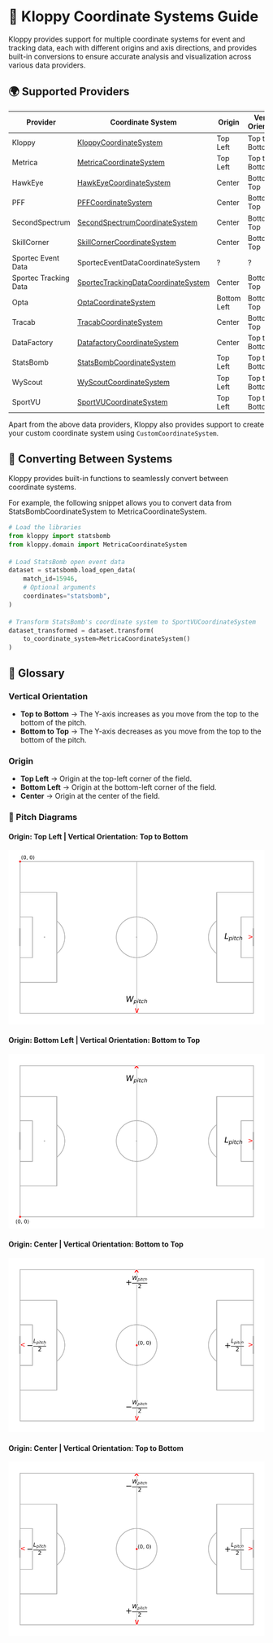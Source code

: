 # 📌 Kloppy Coordinate Systems Guide

Kloppy provides support for multiple coordinate systems for event and tracking data, each with different origins and axis directions, and provides built-in conversions to ensure accurate analysis and visualization across various data providers.

## 🌍 Supported Providers
| Provider    | Coordinate System | Origin        | Vertical Orientation |Pitch Length|Pitch Width|
|-------------|-------------------|---------------|----------------------|------------|-----------|
|Kloppy | [KloppyCoordinateSystem](#origin-top-left--vertical-orientation-top-to-bottom) | Top Left| Top to Bottom|1|1
Metrica | [MetricaCoordinateSystem](#origin-top-left--vertical-orientation-top-to-bottom) | Top Left       | Top to Bottom |1|1
HawkEye | [HawkEyeCoordinateSystem](#origin-center--vertical-orientation-bottom-to-top) | Center       | Bottom to Top |?|?|
PFF | [PFFCoordinateSystem](#origin-center--vertical-orientation-bottom-to-top) | Center       | Bottom to Top |105|68
SecondSpectrum | [SecondSpectrumCoordinateSystem](#origin-center--vertical-orientation-bottom-to-top) | Center| Bottom to Top | 105|68
SkillCorner | [SkillCornerCoordinateSystem](#origin-center--vertical-orientation-bottom-to-top) | Center       | Bottom to Top | 105|68
Sportec Event Data | SportecEventDataCoordinateSystem |?|?|?|?
Sportec Tracking Data | [SportecTrackingDataCoordinateSystem](#origin-center--vertical-orientation-bottom-to-top) | Center     | Bottom to Top |?|? 
Opta | [OptaCoordinateSystem](#origin-bottom-left--vertical-orientation-bottom-to-top) | Bottom Left     | Bottom to Top |100|100
Tracab | [TracabCoordinateSystem](#origin-center--vertical-orientation-bottom-to-top) | Center     | Bottom to Top |?|? 
DataFactory | [DatafactoryCoordinateSystem](#origin-center--vertical-orientation-top-to-bottom) | Center     | Top to Bottom |?|?
StatsBomb | [StatsBombCoordinateSystem](#origin-top-left--vertical-orientation-top-to-bottom) | Top Left     | Top to Bottom |120|80 
WyScout | [WyScoutCoordinateSystem](#origin-top-left--vertical-orientation-top-to-bottom) | Top Left     | Top to Bottom |100|100 
SportVU | [SportVUCoordinateSystem](#origin-top-left--vertical-orientation-top-to-bottom) | Top Left     | Top to Bottom |?|? 

Apart from the above data providers, Kloppy also provides support to create your custom coordinate system using `CustomCoordinateSystem`.

## 🔄 Converting Between Systems
Kloppy provides built-in functions to seamlessly convert between coordinate systems.

For example, the following snippet allows you to convert data from StatsBombCoordinateSystem to MetricaCoordinateSystem.
```python
# Load the libraries
from kloppy import statsbomb
from kloppy.domain import MetricaCoordinateSystem

# Load StatsBomb open event data
dataset = statsbomb.load_open_data(
    match_id=15946,
    # Optional arguments
    coordinates="statsbomb",
)

# Transform StatsBomb's coordinate system to SportVUCoordinateSystem
dataset_transformed = dataset.transform(
    to_coordinate_system=MetricaCoordinateSystem()
)
```

## 📖 Glossary  
### Vertical Orientation  
- **Top to Bottom** → The Y-axis increases as you move from the top to the bottom of the pitch.  
- **Bottom to Top** → The Y-axis decreases as you move from the top to the bottom of the pitch.  

### Origin  
- **Top Left** → Origin at the top-left corner of the field.  
- **Bottom Left** → Origin at the bottom-left corner of the field.  
- **Center** → Origin at the center of the field. 

### 📐 Pitch Diagrams
#### Origin: Top Left | Vertical Orientation: Top to Bottom
![Origin Top Left](imgs/origin_top_left.png)

#### Origin: Bottom Left | Vertical Orientation: Bottom to Top
![Origin Top Left](imgs/origin_bottom_left.png)

#### Origin: Center | Vertical Orientation: Bottom to Top
![Origin Top Left](imgs/origin_center_bottom_to_top.png)

#### Origin: Center | Vertical Orientation: Top to Bottom
![Origin Top Left](imgs/origin_center_top_to_bottom.png)


